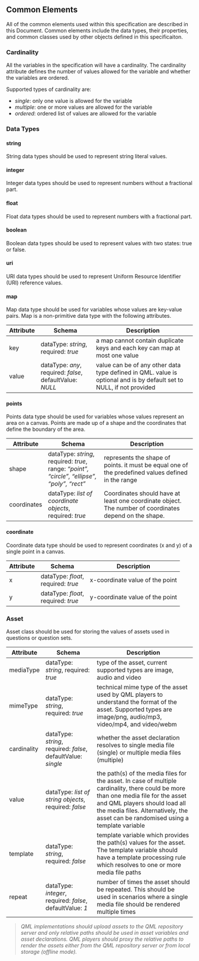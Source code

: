 ## Common Elements

All of the common elements used within this specification are described in this Document. Common elements include the data types, their properties, and common classes used by other objects defined in this specificaiton.

### Cardinality

All the variables in the specification will have a cardinality. The cardinality attribute defines the number of values allowed for the variable and whether the variables are ordered. 

Supported types of cardinality are:
- _single_: only one value is allowed for the variable
- _multiple_: one or more values are allowed for the variable
- _ordered_: ordered list of values are allowed for the variable

### Data Types

#### string
String data types should be used to represent string literal values.

#### integer
Integer data types should be used to represent numbers without a fractional part.

#### float
Float data types should be used to represent numbers with a fractional part.

#### boolean
Boolean data types should be used to represent values with two states: true or false.

#### uri
URI data types should be used to represent Uniform Resource Identifier (URI) reference values.

#### map
Map data type should be used for variables whose values are key-value pairs. Map is a non-primitive data type with the following attributes.

| Attribute | Schema | Description |
| --- | ----- | ----------- |
| key | dataType: *string*, <br/> required: *true* | a map cannot contain duplicate keys and each key can map at most one value |
| value | dataType: *any*, <br/> required: *false*, defaultValue: *NULL* | value can be of any other data type defined in QML. value is optional and is by default set to NULL, if not provided |

#### points
Points data type should be used for variables whose values represent an area on a canvas. Points are made up of a shape and the coordinates that define the boundary of the area.

| Attribute | Schema | Description |
| --- | ----- | ----------- |
| shape | dataType: *string*, <br/> required: *true*, <br/> range: *“point”, “circle”, “ellipse”, “poly”, “rect”* | represents the shape of points. it must be equal one of the predefined values defined in the range |
| coordinates | dataType: *list of coordinate objects*, <br/> required: *true* | Coordinates should have at least one coordinate object. The number of coordinates depend on the shape. |

#### coordinate
Coordinate data type should be used to represent coordinates (x and y) of a single point in a canvas.

| Attribute | Schema | Description |
| --- | ----- | ----------- |
| x | dataType: *float*, <br/> required: *true* | x-coordinate value of the point |
| y | dataType: *float*, <br/> required: *true* | y-coordinate value of the point |

### Asset
Asset class should be used for storing the values of assets used in questions or question sets.

| Attribute | Schema | Description |
| -- | ------ | --------- |
| mediaType | dataType: *string*, required: *true* | type of the asset, current supported types are image, audio and video |
| mimeType | dataType: *string*, <br/> required: *true* | technical mime type of the asset used by QML players to understand the format of the asset. Supported types are image/png, audio/mp3, video/mp4, and video/webm |
| cardinality | dataType: *string*, <br/> required: *false*, defaultValue: *single* | whether the asset declaration resolves to single media file (single) or multiple media files (multiple) |
| value | dataType: *list of string objects*, <br/> required: *false* | the path(s) of the media files for the asset. In case of multiple cardinality, there could be more than one media file for the asset and QML players should load all the media files. Alternatively, the asset can be randomised using a template variable |
| template | dataType: *string*, <br/> required: *false* | template variable which provides the path(s) values for the asset. The template variable should have a template processing rule which resolves to one or more media file paths |
| repeat | dataType: *integer*, required: *false*, defaultValue: *1* | number of times the asset should be repeated. This should be used in scenarios where a single media file should be rendered multiple times |

> *QML implementations should upload assets to the QML repository server and only relative paths should be used in asset variables and asset declarations. QML players should proxy the relative paths to render the assets either from the QML repository server or from local storage (offline mode).*



